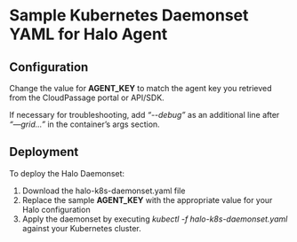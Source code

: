 ﻿
# Sample Kubernetes Daemonset YAML for Halo Agent

## Configuration

Change the value for **AGENT_KEY** to match the agent key you retrieved from the CloudPassage portal or API/SDK.

If necessary for troubleshooting, add *“--debug”* as an additional line after *“—grid…”* in the container’s args section.




## Deployment

To deploy the Halo Daemonset:

 1. Download the halo-k8s-daemonset.yaml file 
 2. Replace the sample **AGENT_KEY** with the appropriate value for your Halo configuration
 3. Apply the daemonset by executing *kubectl -f halo-k8s-daemonset.yaml* against your Kubernetes cluster.
    
    

